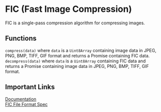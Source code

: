 # FIC (Fast Image Compression)
FIC is a single-pass compression algorithm for compressing images.

## Functions
`compress(data)` where `data` is a `Uint8Array` containing image data in JPEG, PNG, BMP, TIFF, GIF format and returns a Promise containing FIC data.  
`decompress(data)` where `data` is a `Uint8Array` containing FIC data and returns a Promise containing image data in JPEG, PNG, BMP, TIFF, GIF format.

## Important Links
[Documentation](https://i-yam-jeremy.github.io/fast-image-compression)  
[FIC File Format Spec](https://i-yam-jeremy.github.io/fast-image-compression/FIC_File_Format_Specification.pdf)
 
